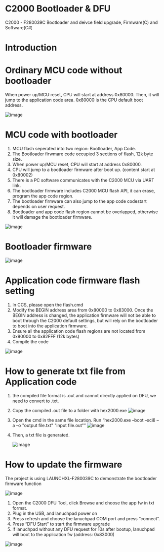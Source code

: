 # C2000 Bootloader & DFU
C2000 - F280039C Bootloader and deivce field upgrade, Firmware(C) and Software(C#)

# Introduction
# Ordinary MCU code without bootloader
When power up/MCU reset, CPU will start at address 0x80000.
Then, it will jump to the application code area.
0x80000 is the CPU default boot address. 

![image](https://github.com/user-attachments/assets/0b043ccc-3c78-411a-95ba-9fa7855eb4a6)

# MCU code with bootloader
1. MCU flash seperated into two region: Bootloader, App Code.
2. The Bootloader firwmare code occupied 3 sections of flash, 12k byte size.
3. When power up/MCU reset, CPU will start at address 0x80000.
4. CPU will jump to a bootloader firmware after boot up. (content start at 0x80002)
5. There is a PC software communicates with the C2000 MCU via UART link.
6. The bootloader firmware includes C2000 MCU flash API, it can erase, program the app code region.
7. The bootloader firmware can also jump to the app code codestart depends on user request.
8. Bootloader and app code flash region cannot be overlapped, otherwise it will damage the bootloader firmware.
   
![image](https://github.com/user-attachments/assets/20c78f4b-6743-4317-9eea-67f69c790d56)

# Bootloader firmware 
![image](https://github.com/user-attachments/assets/16c789e8-91b6-4a21-aedd-26af49aa03ff)

# Application code firmware flash setting

1. In CCS, please open the flash.cmd
2. Modify the BEGIN address area from 0x80000 to 0x83000. Once the BEGIN address is changed, the application firmware will not be able to boot through the C2000 default settings, but will rely on the bootloader to boot into the application firmware.
3. Ensure all the application code flash regions are not located from 0x80000 to 0x82FFF (12k bytes)
4. Compile the code

![image](https://github.com/user-attachments/assets/168e5bfb-c395-475a-be8c-25b5e7d19134)

# How to generate txt file from Application code
1. the compiled file format is .out and cannot directly applied on DFU, we need to convert to .txt.
2. Copy the compiled .out file to a folder with hex2000.exe
   ![image](https://github.com/user-attachments/assets/544effbe-df7e-4cc5-b783-666263b92e29)
3. Open the cmd in the same file location. Run “hex2000.exe –boot –sci8 –a –o "output file.txt" "input file.out"”
   ![image](https://github.com/user-attachments/assets/bf008e02-39a1-4242-be0b-981cd63403e3)
4. Then, a txt file is generated.
   
   ![image](https://github.com/user-attachments/assets/1540030a-17d2-4bc2-a050-9e08483fec6a)

# How to update the firmware 
The project is using LAUNCHXL-F280039C to demonstrate the bootloader firmware function

![image](https://github.com/user-attachments/assets/ed83fd24-0cfa-4f68-84ae-8efe955ec223)

1. Open the C2000 DFU Tool, click Browse and choose the app fw in txt format.
2. Plug in the USB, and lanuchpad power on
3. Press refresh and choose the lanuchpad COM port and press “connect”.
4. Press “DFU Start” to start the firmware upgrade
5. If lanuchpad without any DFU request for 10s after bootup, lanuchpad will boot to the application fw (address: 0x83000)

![image](https://github.com/user-attachments/assets/cf3f9d30-c5fc-4216-8cc4-b2d4d271d0fe)

